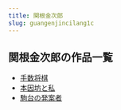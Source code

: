 ```yaml
---
title: 関根金次郎
slug: guangenjincilang1c
---
```


## 関根金次郎の作品一覧

- [手数将棋](shoushujiangqic2)
- [本因坊と私](benyinfangtosi9e)
- [駒台の発案者](jutainofaanzheac)
